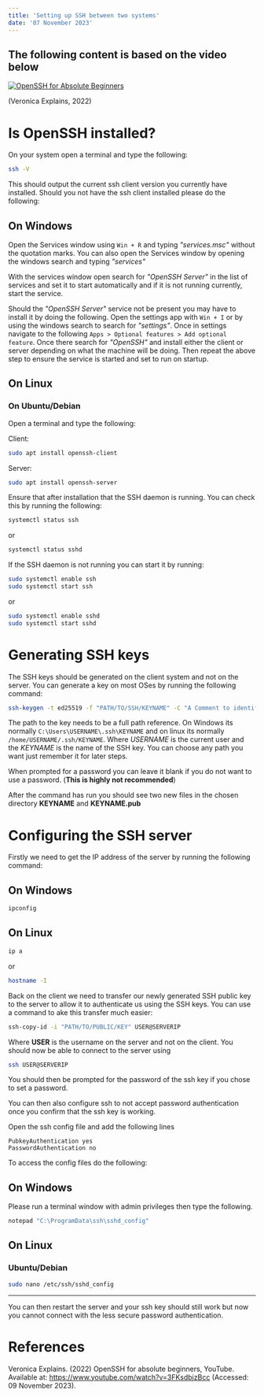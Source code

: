 ```yaml
---
title: 'Setting up SSH between two systems'
date: '07 November 2023'
---
```


## The following content is based on the video below

[![OpenSSH for Absolute Beginners](https://img.youtube.com/vi/3FKsdbjzBcc/0.jpg)](https://youtu.be/3FKsdbjzBcc 'OpenSSH for Absolute Beginners')

(Veronica Explains, 2022)

# Is OpenSSH installed?

On your system open a terminal and type the following:

```bash
ssh -V
```

This should output the current ssh client version you currently have installed. Should you not have the ssh client installed please do the following:

## On Windows

Open the Services window using `Win + R` and typing _"services.msc"_ without the quotation marks. You can also open the Services window by opening the windows search and typing _"services"_

With the services window open search for _"OpenSSH Server"_ in the list of services and set it to start automatically and if it is not running currently, start the service.

Should the _"OpenSSH Server"_ service not be present you may have to install it by doing the following. Open the settings app with `Win + I` or by using the windows search to search for _"settings"_. Once in settings navigate to the following `Apps > Optional features > Add optional feature`. Once there search for _"OpenSSH"_ and install either the client or server depending on what the machine will be doing. Then repeat the above step to ensure the service is started and set to run on startup.

## On Linux

### On Ubuntu/Debian

Open a terminal and type the following:

Client:

```bash
sudo apt install openssh-client
```

Server:

```bash
sudo apt install openssh-server
```

Ensure that after installation that the SSH daemon is running. You can check this by running the following:

```bash
systemctl status ssh
```

or

```bash
systemctl status sshd
```

If the SSH daemon is not running you can start it by running:

```bash
sudo systemctl enable ssh
sudo systemctl start ssh
```

or

```bash
sudo systemctl enable sshd
sudo systemctl start sshd
```

# Generating SSH keys

The SSH keys should be generated on the client system and not on the server. You can generate a key on most OSes by running the following command:

```bash
ssh-keygen -t ed25519 -f "PATH/TO/SSH/KEYNAME" -C "A Comment to identify the key"
```

The path to the key needs to be a full path reference. On Windows its normally `C:\Users\USERNAME\.ssh\KEYNAME` and on linux its normally `/home/USERNAME/.ssh/KEYNAME`. Where _USERNAME_ is the current user and the _KEYNAME_ is the name of the SSH key. You can choose any path you want just remember it for later steps.

When prompted for a password you can leave it blank if you do not want to use a password. (**This is highly not recommended**)

After the command has run you should see two new files in the chosen directory **KEYNAME** and **KEYNAME.pub**

# Configuring the SSH server

Firstly we need to get the IP address of the server by running the following command:

## On Windows

```powershell
ipconfig
```

## On Linux

```bash
ip a
```

or

```bash
hostname -I
```

Back on the client we need to transfer our newly generated SSH public key to the server to allow it to authenticate us using the SSH keys. You can use a command to ake this transfer much easier:

```bash
ssh-copy-id -i "PATH/TO/PUBLIC/KEY" USER@SERVERIP
```

Where **USER** is the username on the server and not on the client. You should now be able to connect to the server using

```bash
ssh USER@SERVERIP
```

You should then be prompted for the password of the ssh key if you chose to set a password.

You can then also configure ssh to not accept password authentication once you confirm that the ssh key is working.

Open the ssh config file and add the following lines

```
PubkeyAuthentication yes
PasswordAuthentication no
```

To access the config files do the following:

## On Windows

Please run a terminal window with admin privileges then type the following.

```powershell
notepad "C:\ProgramData\ssh\sshd_config"
```

## On Linux

### Ubuntu/Debian

```bash
sudo nano /etc/ssh/sshd_config
```

---

You can then restart the server and your ssh key should still work but now you cannot connect with the less secure password authentication.

# References

Veronica Explains. (2022) OpenSSH for absolute beginners, YouTube. Available at: https://www.youtube.com/watch?v=3FKsdbjzBcc (Accessed: 09 November 2023).
